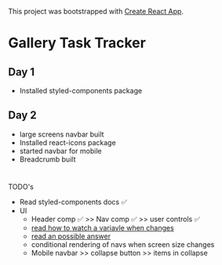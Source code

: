 This project was bootstrapped with [Create React App](https://github.com/facebook/create-react-app).
# Gallery Task Tracker

## Day 1
 - Installed styled-components package
 ## Day 2
 - large screens navbar built
 - Installed react-icons package
 - started navbar for mobile
 - Breadcrumb built

 #

 TODO's
 - Read styled-components docs  &#x2705;
 - UI
    * Header comp &#x2705; >> Nav comp &#x2705; >> user controls &#x2705;
    * [read how to watch a variavle when changes](https://www.google.com/search?q=how+to+find+watch+the+variable+value+if+changed+in+javascript&rlz=1C1SQJL_enEG883EG883&oq=how+to+find+watch+the+variable+value+if+changed+in+javascript&aqs=chrome..69i57.27200j0j4&sourceid=chrome&ie=UTF-8)
    * [read an possible answer](https://stackoverflow.com/questions/1759987/listening-for-variable-changes-in-javascript)
    * conditional rendering of navs when screen size changes
    * Mobile navbar >> collapse button >> items in collapse
